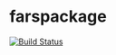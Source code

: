# farspackage

[![Build Status](https://travis-ci.com/lorenzo-arturo/farspackage.svg?branch=master)](https://travis-ci.com/lorenzo-arturo/farspackage)

